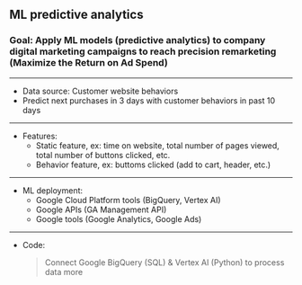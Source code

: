 ## ML predictive analytics
### Goal: Apply ML models (predictive analytics) to company digital marketing campaigns to reach precision remarketing (Maximize the Return on Ad Spend)
---
* Data source: Customer website behaviors
* Predict next purchases in 3 days with customer behaviors in past 10 days
---
* Features:
  * Static feature, ex: time on website, total number of pages viewed, total number of buttons clicked, etc.  
  * Behavior feature, ex: buttoms clicked (add to cart, header, etc.)
---
* ML deployment:
  * Google Cloud Platform tools (BigQuery, Vertex AI)
  * Google APIs (GA Management API)
  * Google tools (Google Analytics, Google Ads)
---
* Code:
  > Connect Google BigQuery (SQL) & Vertex AI (Python) to process data more
